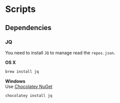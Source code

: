 # Scripts

## Dependencies

### JQ
You need to install `JQ` to manage read the `repos.json`.

<b>OS X</b>
```sh
brew install jq
```

<b>Windows</b><br/>
Use [Chocolatey NuGet](https://chocolatey.org/)
```sh
chocolatey install jq
```

